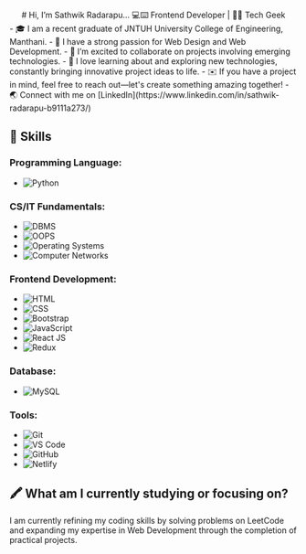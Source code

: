 <div align="center"># Hi, I’m Sathwik Radarapu...
💻⌨️ Frontend Developer | 🤖🌐 Tech Geek</div>
- 🎓 I am a recent graduate of JNTUH University College of Engineering, Manthani.
- 🍃 I have a strong passion for Web Design and Web Development.
- 💖️ I’m excited to collaborate on projects involving emerging technologies.
- 🐾 I love learning about and exploring new technologies, constantly bringing innovative project ideas to life.
- ✉️ If you have a project in mind, feel free to reach out—let's create something amazing together!
- 🌏 Connect with me on [LinkedIn](https://www.linkedin.com/in/sathwik-radarapu-b9111a273/)

## 🌟 Skills

### Programming Language:
- ![Python](https://img.shields.io/badge/Python-e34c26?style=flat&logo=python&logoColor=white)

### CS/IT Fundamentals:
- ![DBMS](https://img.shields.io/badge/DBMS-0077cc?style=flat)
- ![OOPS](https://img.shields.io/badge/OOPS-a259ff?style=flat)
- ![Operating Systems](https://img.shields.io/badge/Operating%20Systems-a259ff?style=flat)
- ![Computer Networks](https://img.shields.io/badge/Computer%20Networks-a259ff?style=flat)

### Frontend Development:
- ![HTML](https://img.shields.io/badge/HTML-e34c26?style=flat&logo=html5&logoColor=white)
- ![CSS](https://img.shields.io/badge/CSS-b07219?style=flat&logo=css3&logoColor=white)
- ![Bootstrap](https://img.shields.io/badge/Bootstrap-00c4f2?style=flat&logo=bootstrap&logoColor=white)
- ![JavaScript](https://img.shields.io/badge/JavaScript-0078f2?style=flat&logo=javascript&logoColor=white)
- ![React JS](https://img.shields.io/badge/React%20JS-0078f2?style=flat&logo=react&logoColor=white)
- ![Redux](https://img.shields.io/badge/Redux-0078f2?style=flat&logo=redux&logoColor=white)

### Database:
- ![MySQL](https://img.shields.io/badge/MySQL-4479a1?style=flat&logo=mysql&logoColor=white)

### Tools:
- ![Git](https://img.shields.io/badge/Git-scikit?style=flat&logo=git&logoColor=white)
- ![VS Code](https://img.shields.io/badge/VS%20Code-scikit?style=flat&logo=visualstudiocode&logoColor=white)
- ![GitHub](https://img.shields.io/badge/GitHub-scikit?style=flat&logo=github&logoColor=white)
- ![Netlify](https://img.shields.io/badge/Netlify-scikit?style=flat&logo=netlify&logoColor=white)

## 🖍️ What am I currently studying or focusing on?
I am currently refining my coding skills by solving problems on LeetCode and expanding my expertise in Web Development through the completion of practical projects.
